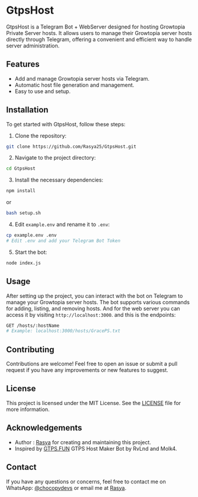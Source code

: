# GtpsHost

GtpsHost is a Telegram Bot + WebServer designed for hosting Growtopia Private Server hosts. It allows users to manage their Growtopia server hosts directly through Telegram, offering a convenient and efficient way to handle server administration.

## Features

-   Add and manage Growtopia server hosts via Telegram.
-   Automatic host file generation and management.
-   Easy to use and setup.

## Installation

To get started with GtpsHost, follow these steps:

1. Clone the repository:

```sh
git clone https://github.com/Rasya25/GtpsHost.git
```

2. Navigate to the project directory:

```sh
cd GtpsHost
```

3. Install the necessary dependencies:

```sh
npm install
```
or
```sh
bash setup.sh
```
4. Edit `example.env` and rename it to `.env`:

```sh
cp example.env .env
# Edit .env and add your Telegram Bot Token
```

5. Start the bot:

```sh
node index.js
```

## Usage

After setting up the project, you can interact with the bot on Telegram to manage your Growtopia server hosts. The bot supports various commands for adding, listing, and removing hosts. And for the web server you can access it by visiting `http://localhost:3000`. and this is the endpoints:

```sh
GET /hosts/:hostName
# Example: localhost:3000/hosts/GracePS.txt

```

## Contributing

Contributions are welcome! Feel free to open an issue or submit a pull request if you have any improvements or new features to suggest.

## License

This project is licensed under the MIT License. See the [LICENSE](LICENSE) file for more information.

## Acknowledgements

-   Author : [Rasya](https://github.com/Rasya25) for creating and maintaining this project.
-   Inspired by [GTPS.FUN](https://t.me/GTPSHostMaker_bot) GTPS Host Maker Bot by RvLnd and Molk4.

## Contact

If you have any questions or concerns, feel free to contact me on WhatsApp: [@chocopydevs](https://wa.me/6285791346128) or email me at [Rasya](mailto:contact@rasyafs.me).

